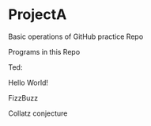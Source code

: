 # ProjectA
Basic operations of GitHub practice Repo

Programs in this Repo

Ted:

Hello World!

FizzBuzz

Collatz conjecture
